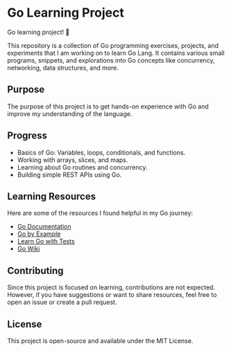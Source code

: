 # Go Learning Project

Go learning project! 🎉

This repository is a collection of Go programming exercises, projects, and experiments that I am working on to learn Go Lang. It contains various small programs, snippets, and explorations into Go concepts like concurrency, networking, data structures, and more.

## Purpose

The purpose of this project is to get hands-on experience with Go and improve my understanding of the language.

## Progress

- Basics of Go: Variables, loops, conditionals, and functions.
- Working with arrays, slices, and maps.
- Learning about Go routines and concurrency.
- Building simple REST APIs using Go.

## Learning Resources

Here are some of the resources I found helpful in my Go journey:

- [Go Documentation](https://golang.org/doc/)
- [Go by Example](https://gobyexample.com/)
- [Learn Go with Tests](https://github.com/quii/learn-go-with-tests)
- [Go Wiki](https://github.com/golang/go/wiki)

## Contributing

Since this project is focused on learning, contributions are not expected. However, if you have suggestions or want to share resources, feel free to open an issue or create a pull request.

## License

This project is open-source and available under the MIT License.

